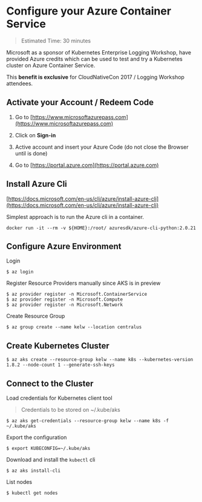 # Configure your Azure Container Service

> Estimated Time: 30 minutes

Microsoft as a sponsor of Kubernetes Enterprise Logging Workshop, have provided Azure credits which can be used to test and try a Kubernetes cluster on Azure Container Service.

This **benefit is exclusive** for CloudNativeCon 2017 / Logging Workshop attendees.

## Activate your Account / Redeem Code

1. Go to [https://www.microsoftazurepass.com](https://www.microsoftazurepass.com)

2. Click on **Sign-in**

3. Active account and insert your Azure Code \(do not close the Browser until is done\)

4. Go to [https://portal.azure.com](https://portal.azure.com)

## Install Azure Cli

[https://docs.microsoft.com/en-us/cli/azure/install-azure-cli](https://docs.microsoft.com/en-us/cli/azure/install-azure-cli)

Simplest approach is to run the Azure cli in a container.

```
docker run -it --rm -v ${HOME}:/root/ azuresdk/azure-cli-python:2.0.21
```

## Configure Azure Environment

Login

```
$ az login
```

Register Resource Providers manually since AKS is in preview

```
$ az provider register -n Microsoft.ContainerService
$ az provider register -n Microsoft.Compute
$ az provider register -n Microsoft.Network
```

Create Resource Group

```
$ az group create --name kelw --location centralus
```

## Create Kubernetes Cluster

```
$ az aks create --resource-group kelw --name k8s --kubernetes-version 1.8.2 --node-count 1 --generate-ssh-keys
```

## Connect to the Cluster

Load credentials for Kubernetes client tool

> Credentials to be stored on ~/.kube/aks

```
$ az aks get-credentials --resource-group kelw --name k8s -f ~/.kube/aks
```

Export the configuration

```
$ export KUBECONFIG=~/.kube/aks
```

Download and install the `kubectl` cli

```
$ az aks install-cli
```

List nodes

```
$ kubectl get nodes
```



